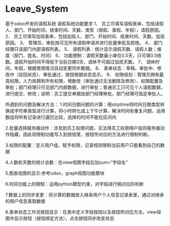 # Leave_System
基于odoo开发的请假系统
请假系统功能要求
1、 员工可填写请假表单，包括请假人、部门、开始时间、结束时间、天数、类型（病假、事假、年假），请假原因。
2、 员工可填写加班表单，包括加班人、部门、开始时间、结束时间、天数、加班原因。
3、 管理员、审批岗可见所有请假申请并进行批量审批及拒绝。
4、 部门经理只读部门内部请假列表。
5、 请假列表：统计显示请假天数、请假人数；维度（部门、姓名、时间）
6、 功能限制：请假天数最小单位0.5天，只可填0.5倍数。请假开始时间不得低于当前日期3天，调休不可超过加班天数。
7、 调休时间，年假，根据使用情况自动变更同步数据。
8、 表单状态：草稿、审批中、修改中（驳回状态）、审批通过，按钮根据状态显示。
9、 权限规划：管理员拥有最高权限。人力岗拥有所有权限，增删改（审批通过无法删除及修改）、权限配置及审批；部门经理只可见部门内部数据，进行审批；普通员工只可见个人请假数据，进行提交、修改；说明：员工提交单据由部门经理审批，部门经理可指定审批人。

所遇到的问题及解决方法：
1.时间日期问题的计算：用strptime将时间日期类型转换成字符串类型进行计算，将小时转化成上下午计算，解决时间有重复问题，运用数组将所有记录进行遍历比较，选择的时间不能在区间内

2.批量选择服务器动作：涉及到员工权限问题，无法用员工权限用户组将服务器动作隐藏，因此将限制功能写入到按钮里，按钮所对应的方法进行限制判断。

3.权限的配置：定义用户组，赋予权限，记录规则限制当前用户只能看到自己的数据

4.人数和天数的统计总数：在view视图字段后加sum=“字段名”

5.图表视图的显示:参考odoo，graph视图功能模块

6.时间功能上的限制：运用python模型约束，对字段进行相对应的判断

7.数据上的同步变更：将计算的数据放入继承用户个人信息记录表里，通过对继承的用户信息表取数据

8.表单状态工作流按钮显示：在类中定义字段按钮以及按钮所对应方法，view视图中显示按钮（按钮绑定方法），点击按钮同步改变状态
